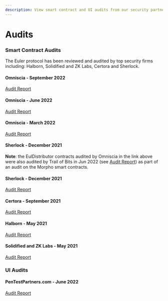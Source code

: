 ```yaml
---
description: View smart contract and UI audits from our security partners
---
```


# Audits

### Smart Contract Audits

The Euler protocol has been reviewed and audited by top security firms including: Halborn, Solidified and ZK Labs, Certora and Sherlock.

#### Omniscia - September 2022

[Audit Report](https://omniscia.io/reports/euler-finance-swaphub/)

#### Omniscia - June 2022

[Audit Report](https://omniscia.io/reports/euler-finance-chainlink-support/)

#### Omniscia - March 2022

[Audit Report](https://omniscia.io/euler-merkle-mining-staking/)

#### Sherlock - December 2021

**Note**: the EulDistributor contracts audited by Omniscia in the link above were also audited by Trail of Bits in Jun 2022 (see [Audit Report](https://github.com/morphodao/morpho-core-v1/tree/main/audits)) as part of an audit on the Morpho smart contracts.

#### Sherlock - December 2021

[Audit Report](https://github.com/euler-xyz/euler-audits/blob/master/smart\_contract\_audits/Euler\_-\_Sherlock\_Report.pdf)

#### Certora - September 2021

[Audit Report](https://github.com/euler-xyz/euler-audits/blob/master/smart\_contract\_audits/Formal\_Verification\_Report\_for\_Euler.pdf)

#### Halborn - May 2021

[Audit Report](https://github.com/euler-xyz/euler-audits/blob/master/smart\_contract\_audits/Euler\_Smart\_Contract\_Security\_Audit\_Halborn\_v\_1\_1.pdf)

#### Solidified and ZK Labs - May 2021

[Audit Report](https://github.com/euler-xyz/euler-audits/blob/master/smart\_contract\_audits/Audit%20Report%20-%20Euler%20-%20\[07.05.2021].pdf)

### UI Audits

#### PenTestPartners.com - June 2022

[Audit Report](https://github.com/euler-xyz/euler-audits/blob/master/ui\_audits/PenTestPartners\_EulerDApp\_Jun22\_v1\_0.pdf)
